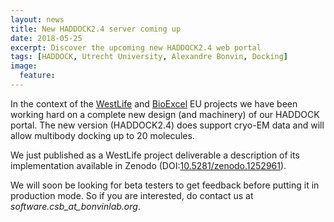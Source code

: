 ```yaml
---
layout: news
title: New HADDOCK2.4 server coming up
date: 2018-05-25
excerpt: Discover the upcoming new HADDOCK2.4 web portal
tags: [HADDOCK, Utrecht University, Alexandre Bonvin, Docking]
image:
  feature: 
---
```


In the context of the [WestLife](https://about.west-life.eu) and [BioExcel](http://www.bioexcel.eu) EU projects we have been working hard on a complete new design (and machinery) of our HADDOCK portal. The new version (HADDOCK2.4) does support cryo-EM data and will allow multibody docking up to 20 molecules. 


We just published as a WestLife project deliverable a description of its implementation available in Zenodo (DOI:[10.5281/zenodo.1252961](https://doi.org/10.5281/zenodo.1252960)).


We will soon be looking for beta testers to get feedback before putting it in production mode.
So if you are interested, do contact us at *software.csb_at_bonvinlab.org*.


